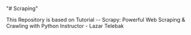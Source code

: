 "# Scraping" 

This Repository is based on Tutorial --
Scrapy: Powerful Web Scraping & Crawling with Python
Instructor - Lazar Telebak